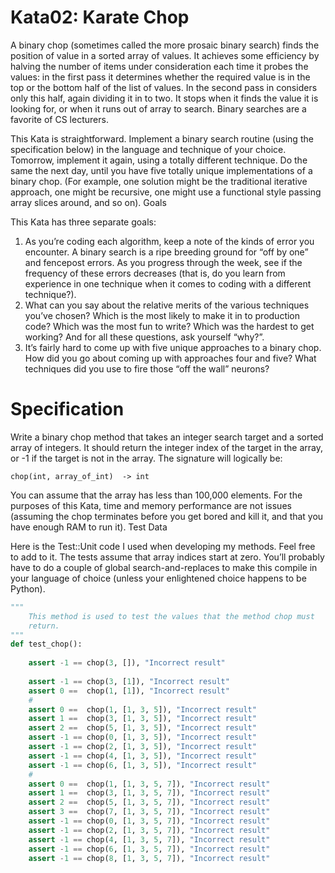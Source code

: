 
# Kata02: Karate Chop

A binary chop (sometimes called the more prosaic binary search) finds the position of value in a sorted array of values. It achieves some efficiency by halving the number of items under consideration each time it probes the values: in the first pass it determines whether the required value is in the top or the bottom half of the list of values. In the second pass in considers only this half, again dividing it in to two. It stops when it finds the value it is looking for, or when it runs out of array to search. Binary searches are a favorite of CS lecturers.

This Kata is straightforward. Implement a binary search routine (using the specification below) in the language and technique of your choice. Tomorrow, implement it again, using a totally different technique. Do the same the next day, until you have five totally unique implementations of a binary chop. (For example, one solution might be the traditional iterative approach, one might be recursive, one might use a functional style passing array slices around, and so on).
Goals

This Kata has three separate goals:

1. As you’re coding each algorithm, keep a note of the kinds of error you encounter. A binary search is a ripe breeding ground for “off by one” and fencepost errors. As you progress through the week, see if the frequency of these errors decreases (that is, do you learn from experience in one technique when it comes to coding with a different technique?).
2. What can you say about the relative merits of the various techniques you’ve chosen? Which is the most likely to make it in to production code? Which was the most fun to write? Which was the hardest to get working? And for all these questions, ask yourself “why?”.
3. It’s fairly hard to come up with five unique approaches to a binary chop. How did you go about coming up with approaches four and five? What techniques did you use to fire those “off the wall” neurons?

# Specification

Write a binary chop method that takes an integer search target and a sorted array of integers. It should return the integer index of the target in the array, or -1 if the target is not in the array. The signature will logically be:

```
chop(int, array_of_int)  -> int
```

You can assume that the array has less than 100,000 elements. For the purposes of this Kata, time and memory performance are not issues (assuming the chop terminates before you get bored and kill it, and that you have enough RAM to run it).
Test Data

Here is the Test::Unit code I used when developing my methods. Feel free to add to it. The tests assume that array indices start at zero. You’ll probably have to do a couple of global search-and-replaces to make this compile in your language of choice (unless your enlightened choice happens to be Python).

```python
"""
	This method is used to test the values that the method chop must 
	return.
"""
def test_chop():
	
	assert -1 == chop(3, []), "Incorrect result"
	
	assert -1 == chop(3, [1]), "Incorrect result"
	assert 0 ==  chop(1, [1]), "Incorrect result"
	#
	assert 0 ==  chop(1, [1, 3, 5]), "Incorrect result"
	assert 1 ==  chop(3, [1, 3, 5]), "Incorrect result"
	assert 2 ==  chop(5, [1, 3, 5]), "Incorrect result"
	assert -1 == chop(0, [1, 3, 5]), "Incorrect result"
	assert -1 == chop(2, [1, 3, 5]), "Incorrect result"
	assert -1 == chop(4, [1, 3, 5]), "Incorrect result"
	assert -1 == chop(6, [1, 3, 5]), "Incorrect result"
	#
	assert 0 ==  chop(1, [1, 3, 5, 7]), "Incorrect result"
	assert 1 ==  chop(3, [1, 3, 5, 7]), "Incorrect result"
	assert 2 ==  chop(5, [1, 3, 5, 7]), "Incorrect result"
	assert 3 ==  chop(7, [1, 3, 5, 7]), "Incorrect result"
	assert -1 == chop(0, [1, 3, 5, 7]), "Incorrect result"
	assert -1 == chop(2, [1, 3, 5, 7]), "Incorrect result"
	assert -1 == chop(4, [1, 3, 5, 7]), "Incorrect result"
	assert -1 == chop(6, [1, 3, 5, 7]), "Incorrect result"
	assert -1 == chop(8, [1, 3, 5, 7]), "Incorrect result"
```
